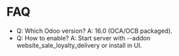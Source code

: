 # FAQ

- Q: Which Odoo version? A: 16.0 (OCA/OCB packaged).
- Q: How to enable? A: Start server with --addon website_sale_loyalty_delivery or install in UI.
